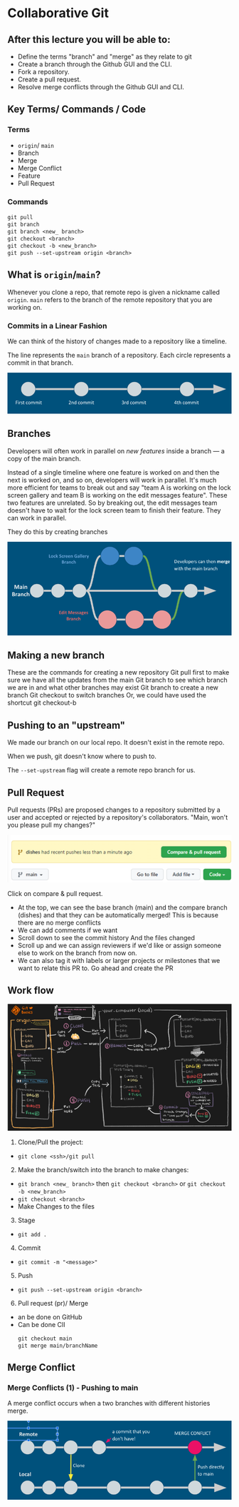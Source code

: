 # Collaborative Git

## After this lecture you will be able to: 

* Define the terms "branch" and "merge" as they relate to git
* Create a branch through the Github GUI and the CLI.
* Fork a repository.
* Create a pull request.
* Resolve merge conflicts through the Github GUI and CLI.


## Key Terms/ Commands / Code

### Terms

* `origin`/ `main`
* Branch
* Merge
* Merge Conflict
* Feature
* Pull Request

### Commands

```
git pull
git branch
git branch <new_ branch>
git checkout <branch>
git checkout -b <new_branch>
git push --set-upstream origin <branch>
```

## What is `origin`/`main`?

Whenever you clone a repo, that remote repo is given a nickname called `origin`.
`main` refers to the branch of the remote repository that you are working on.

### Commits in a Linear Fashion

We can think of the history of changes made to a repository like a timeline.

The line represents the `main` branch of a repository. Each circle represents a commit in that branch.

![commit history image](./commit-history.png)

## Branches

Developers will often work in parallel on _new features_ inside a branch — a copy of the main branch.

Instead of a single timeline where one feature is worked on and then the next is worked on, and so on, developers will work in parallel. It's much more efficient for teams to break out and say "team A is working on the lock screen gallery and team B is working on the edit messages feature". These two features are unrelated. So by breaking out, the edit messages team doesn't have to wait for the lock screen team to finish their feature. They can work in parallel.

They do this by creating branches

![Commit history with branches](./commit-history-with-branches.png)

## Making a new branch

These are the commands for creating a new repository
Git pull first to make sure we have all the updates from the main
Git branch to see which branch we are in and what other branches may exist
Git branch <name> to create a new branch
Git checkout to switch branches
Or, we could have used the shortcut git checkout-b <name>

## Pushing to an "upstream"

We made our branch on our local repo. It doesn't exist in the remote repo.

When we push, git doesn't know where to push to.

The `--set-upstream` flag will create a remote repo branch for us.

## Pull  Request 

Pull requests (PRs) are proposed changes to a repository submitted by a user and accepted or rejected by a repository's collaborators.
"Main, won't you please pull my changes?"

![](./pull-request.png)

Click on compare & pull request.
* At the top, we can see the base branch (main) and the compare branch (dishes) and that they can be automatically merged! This is because there are no merge conflicts
* We can add comments if we want
* Scroll down to see the commit history
And the files changed
* Scroll up and we can assign reviewers if we'd like or assign someone else to work on the branch from now on.
* We can also tag it with labels or larger projects or milestones that we want to relate this PR to.
Go ahead and create the PR


## Work flow

![workflow diagram](./workflow.png)

1. Clone/Pull the project: 
  *  `git clone <ssh>/git pull` 
2. Make the branch/switch into the branch to make changes: 
  * `git branch <new_ branch>` then `git checkout <branch>` or `git checkout -b <new_branch>`
  * `git checkout <branch>`
  *  Make Changes to the files
3. Stage
  * `git add .`
4. Commit
  * `git commit -m "<message>"`
5. Push
  * `git push --set-upstream origin <branch>`
6. Pull request (pr)/ Merge
  * an be done on GitHub
  * Can be done ClI
    ```
    git checkout main
    git merge main/branchName
    ```


## Merge Conflict


### Merge Conflicts (1) - Pushing to main

A merge conflict occurs when a two branches with different histories merge.

![merge conflict](./merge-conflict.png)